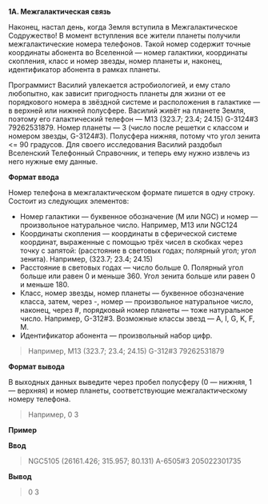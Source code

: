 **1A. Межгалактическая связь**

Наконец, настал день, когда Земля вступила в Межгалактическое Содружество! 
В момент вступления все жители планеты получили межгалактические номера телефонов. 
Такой номер содержит точные координаты абонента во Вселенной — номер галактики, координаты скопления, класс и номер звезды, номер планеты и, наконец, идентификатор абонента в рамках планеты.

Программист Василий увлекается астробиологией, и ему стало любопытно, как зависит пригодность планеты для жизни от ее порядкового номера в звёздной системе и расположения в галактике — в верхней или нижней полусфере. 
Василий живёт на планете Земля, поэтому его галактический телефон — M13 (323.7; 23.4; 24.15) G-3124#3 79262531879. Номер планеты — 3 (число после решетки с классом и номером звезды, G-3124#3). Полусфера нижняя, потому что угол зенита <= 90 градусов. 
Для своего исследования Василий раздобыл Вселенский Телефонный Справочник, и теперь ему нужно извлечь из него нужные ему данные.

**Формат ввода**

Номер телефона в межгалактическом формате пишется в одну строку.
Состоит из следующих элементов:

- Номер галактики — буквенное обозначение (M или NGC) и номер — произвольное натуральное число. Например, M13 или NGC124
- Координаты скопления — координаты в сферической системе координат, выраженные с помощью трёх чисел в скобках через точку с запятой: (расстояние в световых годах; полярный угол; угол зенита). Например, (323.7; 23.4; 24.15)
- Расстояние в световых годах — число больше 0. Полярный угол больше или равен 0 и меньше 360. Угол зенита больше или равен 0 и меньше 180.
- Класс, номер звезды, номер планеты — буквенное обозначение класса, затем, через -, номер — произвольное натуральное число, наконец, через #, порядковый номер планеты — тоже натуральное число. Например, G-312#3. Возможные классы звезд — A, I, G, K, F, M.
- Идентификатор абонента — произвольный набор цифр. 

>Например, M13 (323.7; 23.4; 24.15) G-312#3 79262531879

**Формат вывода**

В выходных данных выведите через пробел полусферу (0 — нижняя, 1 — верхняя) и номер планеты, соответствующие межгалактическому номеру телефона.

>Например, 0 3

**Пример**

**Ввод**
>NGC5105 (26161.426; 315.957; 80.131) A-6505#3 205022301735

**Вывод**
>0 3
